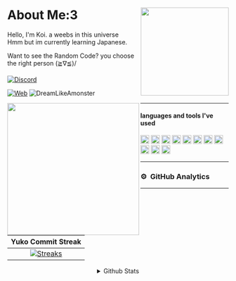 <div>
<img src="https://i.pinimg.com/originals/bc/da/8b/bcda8b7fb3e7300b132b848ae5a8585a.jpg" width="200" align="right" />
  <h1> About Me:3 </h1>
Hello, I'm Koi. a weebs in this universe <br>Hmm but im currently learning Japanese.

Want to see the Random Code? you choose the right person (≧∇≦)/

####
[![Discord](https://discord.c99.nl/widget/theme-2/918872621892911164.png)](https://discord.com/users/918872621892911164)

[![Web](https://img.shields.io/badge/Personal%20Website-4287f5)](https://yuko.my.id)
<img src="https://komarev.com/ghpvc/?username=DreamLikeAmonster&label=Profile%20views&color=0e75b6&style=flat" alt="DreamLikeAmonster" />
</div>


<div>
<img src="https://telegra.ph/file/8615beb60dfa1bc2eafd5.jpg" width="300" align="left" />
<hr>
  
#### languages and tools I've used
<img src="https://upload.wikimedia.org/wikipedia/commons/thumb/9/99/Unofficial_JavaScript_logo_2.svg/512px-Unofficial_JavaScript_logo_2.svg.png" width=20> <img src="https://seeklogo.com/images/T/typescript-logo-B29A3F462D-seeklogo.com.png" width=20>
<a href="https://discord.js.org"><img src="https://discordjs.guide/favicon.png" width="20" alt="discord.js" /></a>
<img height="20" src="https://img.shields.io/badge/-Nodejs-43853d?style=flat-square&logo=Node.js&logoColor=white"/>
<img height="20" src="https://img.shields.io/badge/Ubuntu-orange?style=flat-square&logo=Ubuntu&logoColor=white"/>
<img height="20" src="https://img.shields.io/badge/-HTML5-E34F26?style=flat-square&logo=html5&logoColor=white" />
<img height="20" src="https://img.shields.io/badge/-NPM-CB3837?style=flat-square&logo=npm&logoColor=whitee"/>
<img height="20" src="https://img.shields.io/badge/-MongoDB-13aa52?style=flat-square&logo=mongodb&logoColor=white"/>
<img height="20" src="https://img.shields.io/badge/-React-000000?style=flat-square&logo=react&logoColor=blue"/>
<img height="20" src="https://img.shields.io/badge/-Vercel-ffffff?style=flat-square&logo=vercel&logoColor=black"/>
<img height="20" src="https://img.shields.io/badge/Next.js-000000?style=flat-square&logo=next.js&logoColor=white"/>
<hr>

### ⚙ &nbsp;GitHub Analytics

---

|        Yuko Commit Streak        |
|:--------------------------------:|
|    [![Streaks](https://streak-stats.demolab.com/?user=DreamLikeAmonster&theme=radical)](https://streak-stats.demolab.com/)    |

<details align="center">
  <summary>Github Stats</summary>
  
[![Top Langs](https://github-readme-stats.vercel.app/api/top-langs/?username=DreamLikeAmonster&layout=compact&show_icons=true&theme=radical)](https://github.com/DreamLikeAmonster)
![Yuko github stats](https://github-readme-stats.vercel.app/api?username=iseizuu&show_icons=true&theme=radical)
</details>
</div>

